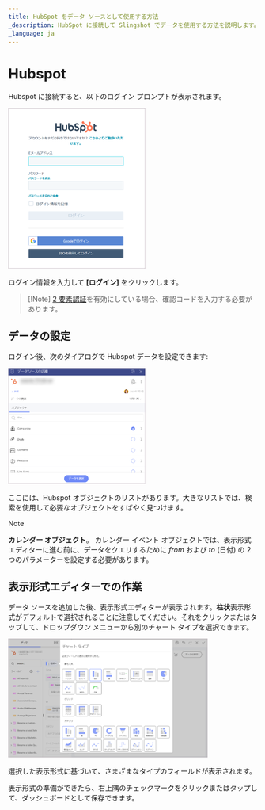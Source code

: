 ```yaml
---
title: HubSpot をデータ ソースとして使用する方法
_description: HubSpot に接続して Slingshot でデータを使用する方法を説明します。
_language: ja
---
```


# Hubspot

Hubspot に接続すると、以下のログイン プロンプトが表示されます。

<img src="images/hubspot-login.png" alt="Hubspot login prompt" class="responsive-img" width="55%"/>

ログイン情報を入力して **[ログイン]** をクリックします。

>[!Note] [2 要素認証](https://knowledge.hubspot.com/account/how-can-i-set-up-two-factor-authentication-for-my-hubspot-login)を有効にしている場合、確認コードを入力する必要があります。

## データの設定

ログイン後、次のダイアログで Hubspot データを設定できます:

<img src="../images/hubspot-data-source-details.png" alt="Set up your data dialog" class="responsive-img" width="55%"/>

ここには、Hubspot オブジェクトのリストがあります。大きなリストでは、検索を使用して必要なオブジェクトをすばやく見つけます。

>[!NOTE]
>**カレンダー オブジェクト**。
>カレンダー イベント オブジェクトでは、表示形式エディターに進む前に、データをクエリするために *from* および *to* (日付) の 2 つのパラメーターを設定する必要があります。

## 表示形式エディターでの作業

データ ソースを追加した後、表示形式エディターが表示されます。**柱状**表示形式がデフォルトで選択されることに注意してください。それをクリックまたはタップして、ドロップダウン メニューから別のチャート タイプを選択できます。

<img src="images/hubspot-chart-types.png" alt="List of chart types while using Hubspot as a data source" class="responsive-img" width="80%"/>

選択した表示形式に基づいて、さまざまなタイプのフィールドが表示されます。

表示形式の準備ができたら、右上隅のチェックマークをクリックまたはタップして、ダッシュボードとして保存できます。
